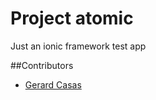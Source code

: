 # Project atomic
Just an ionic framework test app

##Contributors
* <a target="_blank" href="http://casassg.gihub.io">Gerard Casas </a>
